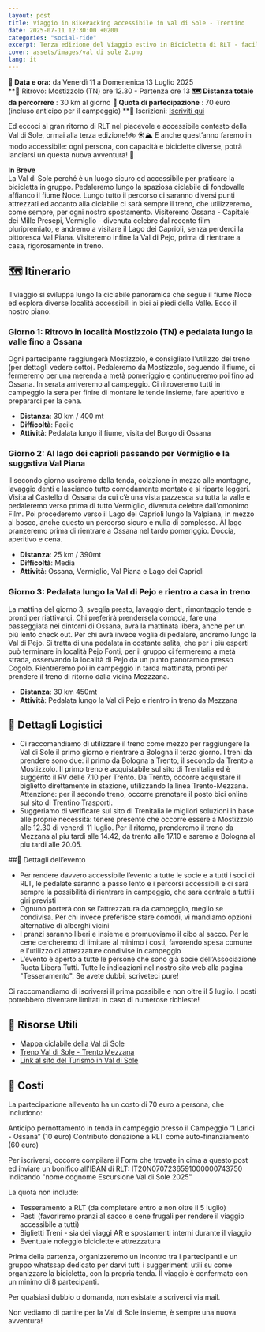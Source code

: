 ```yaml
---
layout: post
title: Viaggio in BikePacking accessibile in Val di Sole - Trentino 
date: 2025-07-11 12:30:00 +0200
categories: "social-ride"
excerpt: Terza edizione del Viaggio estivo in Bicicletta di RLT - facile, accessibile ed al passo del più lento
cover: assets/images/val di sole 2.png
lang: it
---
```

**📅 Data e ora:** da Venerdì 11 a Domenenica 13 Luglio 2025\
**📍 Ritrovo: Mostizzolo (TN) ore 12.30 - Partenza ore 13 
**🗺️ Distanza totale da percorrere** :  30 km al giorno
**💸 Quota di partecipazione** : 70 euro (incluso anticipo per il campeggio)
**📝 Iscrizioni: [Iscriviti qui](https://forms.gle/uHPoTXR4UopfuSn77)

Ed eccoci al gran ritorno di RLT nel piacevole e accessibile contesto della Val di Sole, ormai alla terza edizione!🚲 ☀️🏔️
E anche quest’anno faremo in modo accessibile: ogni persona, con capacità e biciclette diverse, potrà lanciarsi un questa nuova avventura! 🌈

**In Breve**  
La Val di Sole perché è un luogo sicuro ed accessibile per praticare la bicicletta in gruppo. Pedaleremo lungo la spaziosa ciclabile di fondovalle affianco il fiume Noce. Lungo tutto il percorso ci saranno diversi punti attrezzati ed accanto alla ciclabile ci sarà sempre il treno, che utilizzeremo, come sempre, per ogni nostro spostamento. Visiteremo Ossana - Capitale dei Mille Presepi, Vermiglio - divenuta celebre dal recente film pluripremiato, e andremo a visitare il Lago dei Caprioli, senza perderci la pittoresca Val Piana. Visiteremo infine la Val di Pejo, prima di rientrare a casa, rigorosamente in treno.

## 🗺️ Itinerario

Il viaggio si sviluppa lungo la ciclabile panoramica che segue il fiume Noce ed esplora diverse località accessibili in bici ai piedi della Valle. Ecco il nostro piano:

### Giorno 1: Ritrovo in località Mostizzolo (TN) e pedalata lungo la valle fino a **Ossana**
Ogni partecipante raggiungerà Mostizzolo, è consigliato l'utilizzo del treno (per dettagli vedere sotto). 
Pedaleremo da Mostizzolo, seguendo il fiume, ci fermeremo per una merenda a metà pomeriggio e continueremo poi fino ad Ossana. In serata arriveremo  al campeggio. Ci ritroveremo tutti in campeggio la sera per finire di montare le tende insieme, fare aperitivo e prepararci per la cena.

- **Distanza**: 30 km / 400 mt
- **Difficoltà**: Facile
- **Attività**: Pedalata lungo il fiume, visita del Borgo di Ossana 
  
### Giorno 2: Al **lago dei caprioli** passando per **Vermiglio** e la suggstiva **Val Piana** 
Il secondo giorno usciremo dalla tenda, colazione in mezzo alle montagne, lavaggio denti e lasciando tutto comodamente montato e si riparte leggeri. Visita al Castello di Ossana da cui c’è una vista pazzesca su tutta la valle e pedaleremo verso prima di tutto Vermiglio, divenuta celebre dall'omonimo Film. Poi procederemo verso il Lago dei Caprioli lungo la Valpiana, in mezzo al bosco, anche questo un percorso sicuro e nulla di complesso. Al lago pranzeremo prima di rientrare a Ossana nel tardo pomeriggio. Doccia, aperitivo e cena. 

- **Distanza**: 25 km / 390mt
- **Difficoltà**: Media
- **Attività**: Ossana, Vermiglio, Val Piana e Lago dei Caprioli
  
### Giorno 3: Pedalata lungo la **Val di Pejo** e rientro a casa in treno
La mattina del giorno 3, sveglia presto, lavaggio denti, rimontaggio tende e pronti per riattivarci. Chi preferirà prendersela comoda, fare una passeggiata nei dintorni di Ossana, avrà la mattinata libera, anche per un più lento check out. 
Per chi avrà invece voglia di pedalare, andremo lungo la Val di Pejo. Si tratta di una pedalata in costante salita, che per i più esperti può terminare in località Pejo Fonti, per il gruppo ci fermeremo a metà strada, osservando la località di Pejo da un punto panoramico presso Cogolo. Rientreremo poi in campeggio in tarda mattinata, pronti per prendere il treno di ritorno dalla vicina Mezzzana. 

- **Distanza**: 30 km 450mt
- **Attività**: Pedalata lungo la Val di Pejo e rientro in treno da Mezzana

## 📅 Dettagli Logistici
- Ci raccomandiamo di utilizzare il treno come mezzo per raggiungere la Val di Sole il primo giorno e rientrare a Bologna il terzo giorno.  I treni da prendere sono due: il primo da Bologna a Trento, il secondo da Trento a Mostizzolo. Il primo treno è acquistabile sul sito di Trenitalia ed è suggerito il RV delle 7.10 per Trento. Da Trento, occorre acquistare il biglietto direttamente in stazione, utilizzando la linea Trento-Mezzana. Attenzione: per il secondo treno, occorre prenotare il posto bici online sul sito di Trentino Trasporti. 
- Suggeriamo di verificare sul sito di Trenitalia le migliori soluzioni in base alle proprie necessità: tenere presente che occorre essere a Mostizzolo alle 12.30 di venerdi 11 luglio. Per il ritorno, prenderemo il treno da Mezzana al piu tardi alle 14.42, da trento alle 17.10 e saremo a Bologna al piu tardi alle 20.05. 

##📢 Dettagli dell’evento 
- Per rendere davvero accessibile l’evento a tutte le socie e a tutti i soci di RLT, le pedalate saranno a passo lento e i percorsi accessibili e ci sarà sempre la possibilità di rientrare in campeggio, che sarà centrale a tutti i giri previsti
- Ognuno porterà con se l’attrezzatura da campeggio, meglio se condivisa. Per chi invece preferisce stare comodi, vi mandiamo opzioni alternative di alberghi vicini
- I pranzi saranno liberi e insieme e promuoviamo il cibo al sacco. Per le cene cercheremo di limitare al minimo i costi, favorendo spesa comune e l'utilizzo di attrezzature condivise in campeggio
- L’evento è aperto a tutte le persone che sono già socie dell’Associazione Ruota Libera Tutti. Tutte le indicazioni nel nostro sito web alla pagina "Tesseramento". Se avete dubbi, scriveteci pure!

Ci raccomandiamo di iscriversi il prima possibile e non oltre il 5 luglio.
I posti potrebbero diventare limitati in caso di numerose richieste!

## 🔗 Risorse Utili

- [Mappa ciclabile della Val di Sole](https://www.visitvaldisole.it/it/pista-ciclabile)
- [Treno Val di Sole - Trento Mezzana](https://www.visitvaldisole.it/it/trasporti-pubblici)
- [Link al sito del Turismo in Val di Sole](https://www.visitvaldisole.it)

## 💬 Costi

La partecipazione all’evento ha un costo di 70 euro a persona, che includono:

Anticipo pernottamento in tenda in campeggio presso il Campeggio “I Larici - Ossana” (10 euro)
Contributo donazione a RLT come auto-finanziamento (60 euro)

Per iscriversi, occorre compilare il Form che trovate in cima a questo post ed inviare un bonifico all'IBAN di RLT: IT20N0707236591000000743750 indicando "nome cognome Escursione Val di Sole 2025"

La quota non include:

- Tesseramento a RLT (da completare entro e non oltre il 5 luglio)  
- Pasti (favoriremo pranzi al sacco e cene frugali per rendere il viaggio accessibile a tutti)  
- Biglietti Treni - sia dei viaggi AR e spostamenti interni durante il viaggio  
- Eventuale noleggio biciclette e attrezzatura  

Prima della partenza, organizzeremo un incontro tra i partecipanti e un gruppo whatssap dedicato per darvi tutti i suggerimenti utili su come organizzare la bicicletta, con la propria tenda. Il viaggio è confermato con un minimo di 8 partecipanti.

Per qualsiasi dubbio o domanda, non esistate a scriverci via mail. 

Non vediamo di partire per la Val di Sole insieme, è sempre una nuova avventura! 
